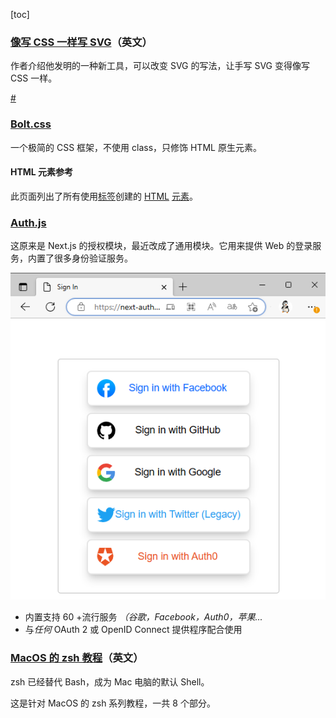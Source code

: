 [toc]

### [像写 CSS 一样写 SVG](https://yuanchuan.dev/experimenting-a-new-syntax-to-write-svg)（英文）

作者介绍他发明的一种新工具，可以改变 SVG 的写法，让手写 SVG 变得像写 CSS 一样。

[#](https://css-doodle.com/)

### [Bolt.css](https://boltcss.com/)

一个极简的 CSS 框架，不使用 class，只修饰 HTML 原生元素。

#### HTML 元素参考

此页面列出了所有使用[标签](https://developer.mozilla.org/zh-CN/docs/Glossary/Tag)创建的 [HTML](https://developer.mozilla.org/zh-CN/docs/Glossary/HTML) [元素](https://developer.mozilla.org/zh-CN/docs/Glossary/Element)。

### [Auth.js](https://authjs.dev/)

这原来是 Next.js 的授权模块，最近改成了通用模块。它用来提供 Web 的登录服务，内置了很多身份验证服务。

![image-20230106100849719](./imgs/image-20230106100849719.png)

- 内置支持 60 +流行服务
  _（谷歌，Facebook，Auth0，苹果..._
- 与*任何* OAuth 2 或 OpenID Connect 提供程序配合使用

### [MacOS 的 zsh 教程](https://scriptingosx.com/2019/06/moving-to-zsh/)（英文）

zsh 已经替代 Bash，成为 Mac 电脑的默认 Shell。

这是针对 MacOS 的 zsh 系列教程，一共 8 个部分。

